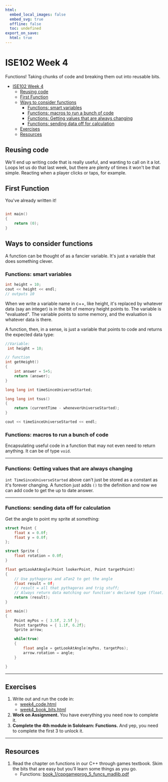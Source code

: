 ```yaml
---
html:
  embed_local_images: false
  embed_svg: true
  offline: false
  toc: undefined
export_on_save:
  html: true
---
```

# ISE102 Week 4

Functions! Taking chunks of code and breaking them out into reusable bits.



<!-- @import "[TOC]" {cmd="toc" depthFrom=1 depthTo=6 orderedList=false} -->

<!-- code_chunk_output -->

- [ ISE102 Week 4
](#ise102-week-4)
  - [ Reusing code
](#reusing-code)
  - [ First Function
](#first-function)
  - [ Ways to consider functions
](#ways-to-consider-functions)
    - [ Functions: smart variables
](#functions-smart-variables)
    - [ Functions: macros to run a bunch of code
](#functions-macros-to-run-a-bunch-of-code)
    - [ Functions: Getting values that are always changing
](#functions-getting-values-that-are-always-changing)
    - [ Functions: sending data off for calculation
](#functions-sending-data-off-for-calculation)
  - [ Exercises
](#exercises)
  - [ Resources
](#resources)

<!-- /code_chunk_output -->


## Reusing code


We'll end up writing code that is really useful, and wanting to call on it a lot. Loops let us do that last week, but there are plenty of times it won't be that simple. Reacting when a player clicks or taps, for example.

## First Function

You've already written it!

```c++ { .line-numbers }

int main()
{
	return (0);
}
```

## Ways to consider functions

A function can be thought of as a fancier variable. It's just a variable that does something clever.

### Functions: smart variables

```c++ { .line-numbers }
int height = 10;
cout << height << endl;
// outputs 10
```
When we write a variable name in c++, like height, it's replaced by whatever data (say an integer) is in the bit of memory height points to. The variable is "evaluated". The variable points to some memory, and the evaluation is whatever data is there.

A function, then, in a sense, is just a variable that points to code and returns the expected data type:

```cpp
//Variable: 
 int height = 10;

// function
int getHeight()
{
	int answer = 5+5;
	return (answer);
}

long long int timeSinceUniverseStarted;

long long int tsus()
{
	return (currentTime - wheneverUniverseStarted);
}

cout << timeSinceUniverseStarted << endl;

```

### Functions: macros to run a bunch of code

Encapsulating useful code in a function that may not even need to return anything. It can be of type `void`.

___
### Functions: Getting values that are always changing

`int TimeSinceUniverseStarted` above can't just be stored as a constant as it's forever changing. A function just adds `()` to the definition and now we can add code to get the up to date answer.

___

### Functions: sending data off for calculation

Get the angle to point my sprite at something:

```c++ { .line-numbers }
struct Point {
	float x = 0.0f;
	float y = 0.0f;
};

struct Sprite {
	float rotation = 0.0f;
}

float getLookAtAngle(Point lookerPoint, Point targetPoint)
{
	// Use pythagoras and aTan2 to get the angle
	float result = 0f;
	// result = all that pythagoras and trig stuff;
	// Always return data matching our function's declared type (float)
	return (result);
}

int main()
{
	Point myPos = { 3.5f, 2.5f };
	Point targetPos = { 1.1f, 6.2f}; 
	Sprite arrow;

	while(true)
	{
		float angle = getLookAtAngle(myPos, targetPos);
		arrow.rotation = angle;
	}

}

```
___

## Exercises

1. Write out and run the code in:
   * [week4_code.html](week4_code.html)
   * [week4_book_bits.html](week4_book_bits.html)
2. **Work on Assignment.** You have everything you need now to complete it.
3. **Complete the 4th module in Sololearn: Functions.** And yep, you need to complete the first 3 to unlock it.
   
___

## Resources

1. Read the chapter on functions in our C++ through games textbook. Skim the bits that are easy but you'll learn some things as you go.
   * Functions: [book_1/cppgameprog_5_funcs_madlib.pdf](book_1/cppgameprog_5_funcs_madlib.pdf)
 